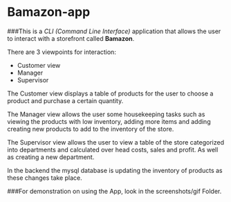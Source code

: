 # Bamazon-app

###This is a *CLI (Command Line Interface)* application that allows the user to interact with a storefront called **Bamazon**.

There are 3 viewpoints for interaction:
* Customer view
* Manager
* Supervisor

The Customer view displays a table of products for the user to choose a product and purchase a certain quantity.

The Manager view allows the user some housekeeping tasks such as viewing the products with low inventory, adding more items and adding creating new products to add to the inventory of the store.

The Supervisor view allows the user to view a table of the store categorized into departments and calculated over head costs, sales and profit. As well as creating a new department.

In the backend the mysql database is updating the inventory of products as these changes take place.

###For demonstration on using the App, look in the screenshots/gif Folder.
